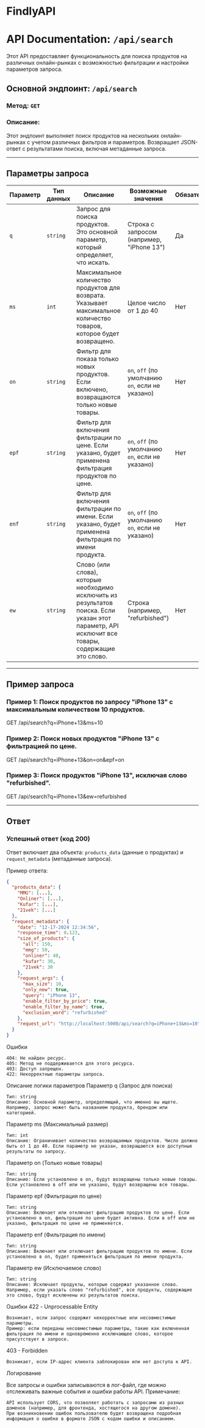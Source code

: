 # FindlyAPI

# API Documentation: `/api/search`

Этот API предоставляет функциональность для поиска продуктов на различных онлайн-рынках с возможностью фильтрации и настройки параметров запроса.

## Основной эндпоинт: `/api/search`

### Метод: `GET`

### Описание:
Этот эндпоинт выполняет поиск продуктов на нескольких онлайн-рынках с учетом различных фильтров и параметров. Возвращает JSON-ответ с результатами поиска, включая метаданные запроса.

---

## Параметры запроса

| Параметр                  | Тип данных       | Описание                                                                                                                                           | Возможные значения                                                | Обязателен? |
|---------------------------|------------------|---------------------------------------------------------------------------------------------------------------------------------------------------|------------------------------------------------------------------|-------------|
| `q`                        | `string`         | Запрос для поиска продуктов. Это основной параметр, который определяет, что искать.                                                              | Строка с запросом (например, "iPhone 13")                        | Да          |
| `ms`                       | `int`            | Максимальное количество продуктов для возврата. Указывает максимальное количество товаров, которое будет возвращено.                              | Целое число от 1 до 40                                           | Нет         |
| `on`                       | `string`         | Фильтр для показа только новых продуктов. Если включено, возвращаются только новые товары.                                                        | `on`, `off` (по умолчанию `on`, если не указано)                  | Нет         |
| `epf`                      | `string`         | Фильтр для включения фильтрации по цене. Если указано, будет применена фильтрация продуктов по цене.                                               | `on`, `off` (по умолчанию `on`, если не указано)                  | Нет         |
| `enf`                      | `string`         | Фильтр для включения фильтрации по имени. Если указано, будет применена фильтрация по имени продукта.                                               | `on`, `off` (по умолчанию `on`, если не указано)                  | Нет         |
| `ew`                       | `string`         | Слово (или слова), которые необходимо исключить из результатов поиска. Если указан этот параметр, API исключит все товары, содержащие это слово. | Строка (например, "refurbished")                                  | Нет         |

---

## Пример запроса

### Пример 1: Поиск продуктов по запросу "iPhone 13" с максимальным количеством 10 продуктов.

GET /api/search?q=iPhone+13&ms=10


### Пример 2: Поиск новых продуктов "iPhone 13" с фильтрацией по цене.

GET /api/search?q=iPhone+13&on=on&epf=on


### Пример 3: Поиск продуктов "iPhone 13", исключая слово "refurbished".

GET /api/search?q=iPhone+13&ew=refurbished


---

## Ответ

### Успешный ответ (код 200)

Ответ включает два объекта: `products_data` (данные о продуктах) и `request_metadata` (метаданные запроса).

Пример ответа:

```json
{
  "products_data": {
    "MMG": [...],
    "Onliner": [...],
    "Kufar": [...],
    "21vek": [...]
  },
  "request_metadata": {
    "date": "12-17-2024 12:34:56",
    "response_time": 0.123,
    "size_of_products": {
      "all": 150,
      "mmg": 50,
      "onliner": 40,
      "kufar": 30,
      "21vek": 30
    },
    "request_args": {
      "max_size": 10,
      "only_new": true,
      "query": "iPhone 13",
      "enable_filter_by_price": true,
      "enable_filter_by_name": true,
      "exclusion_word": "refurbished"
    },
    "request_url": "http://localhost:5000/api/search?q=iPhone+13&ms=10"
  }
}
```
Ошибки

    404: Не найден ресурс.
    405: Метод не поддерживается для этого ресурса.
    403: Доступ запрещен.
    422: Некорректные параметры запроса.

Описание логики параметров
Параметр q (Запрос для поиска)

    Тип: string
    Описание: Основной параметр, определяющий, что именно вы ищете. Например, запрос может быть названием продукта, брендом или категорией.

Параметр ms (Максимальный размер)

    Тип: int
    Описание: Ограничивает количество возвращаемых продуктов. Число должно быть от 1 до 40. Если параметр не указан, возвращаются все доступные результаты по запросу.

Параметр on (Только новые товары)

    Тип: string
    Описание: Если установлено в on, будут возвращены только новые товары. Если установлено в off или не указано, будут возвращены все товары.

Параметр epf (Фильтрация по цене)

    Тип: string
    Описание: Включает или отключает фильтрацию продуктов по цене. Если установлено в on, фильтрация по цене будет активна. Если в off или не указано, фильтрация по цене не применяется.

Параметр enf (Фильтрация по имени)

    Тип: string
    Описание: Включает или отключает фильтрацию продуктов по имени. Если установлено в on, будет применяться фильтрация по имени продукта.

Параметр ew (Исключаемое слово)

    Тип: string
    Описание: Исключает продукты, которые содержат указанное слово. Например, если указать слово "refurbished", все продукты, содержащие это слово, будут исключены из результатов поиска.

Ошибки
422 - Unprocessable Entity

    Возникает, если запрос содержит некорректные или несовместимые параметры.
    Пример: если переданы несовместимые параметры, такие как включенная фильтрация по имени и одновременно исключающее слово, которое присутствует в запросе.

403 - Forbidden

    Возникает, если IP-адрес клиента заблокирован или нет доступа к API.

Логирование

Все запросы и ошибки записываются в лог-файл, где можно отслеживать важные события и ошибки работы API.
Примечание:

    API использует CORS, что позволяет работать с запросами из разных доменов (например, для фронтенда, хостящегося на другом домене).
    При возникновении ошибок пользователю будет возвращена подробная информация о ошибке в формате JSON с кодом ошибки и описанием.

